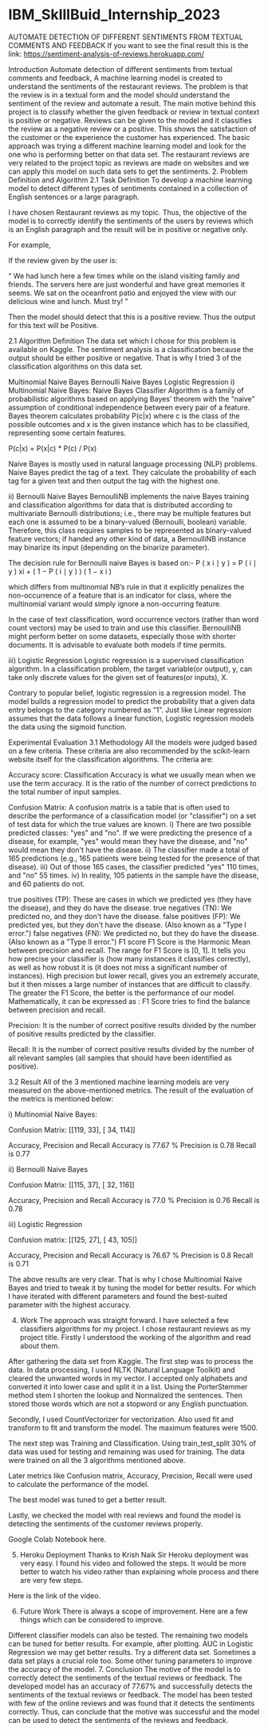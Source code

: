# IBM_SkIllBuid_Internship_2023
AUTOMATE DETECTION OF DIFFERENT SENTIMENTS FROM TEXTUAL COMMENTS AND FEEDBACK
If you want to see the final result this is the link: https://sentiment-analysis-of-reviews.herokuapp.com/

Introduction
Automate detection of different sentiments from textual comments and feedback, A machine learning model is created to understand the sentiments of the restaurant reviews. The problem is that the review is in a textual form and the model should understand the sentiment of the review and automate a result.
The main motive behind this project is to classify whether the given feedback or review in textual context is positive or negative. Reviews can be given to the model and it classifies the review as a negative review or a positive. This shows the satisfaction of the customer or the experience the customer has experienced.
The basic approach was trying a different machine learning model and look for the one who is performing better on that data set. The restaurant reviews are very related to the project topic as reviews are made on websites and we can apply this model on such data sets to get the sentiments.
2. Problem Definition and Algorithm
2.1 Task Definition
To develop a machine learning model to detect different types of sentiments contained in a collection of English sentences or a large paragraph.

I have chosen Restaurant reviews as my topic. Thus, the objective of the model is to correctly identify the sentiments of the users by reviews which is an English paragraph and the result will be in positive or negative only.

For example,

If the review given by the user is:

“ We had lunch here a few times while on the island visiting family and friends. The servers here are just wonderful and have great memories it seems. We sat on the oceanfront patio and enjoyed the view with our delicious wine and lunch. Must try! ”

Then the model should detect that this is a positive review. Thus the output for this text will be Positive.

2.1 Algorithm Definition
The data set which I chose for this problem is available on Kaggle. The sentiment analysis is a classification because the output should be either positive or negative. That is why I tried 3 of the classification algorithms on this data set.

Multinomial Naive Bayes
Bernoulli Naive Bayes
Logistic Regression
i) Multinomial Naive Bayes: Naive Bayes Classifier Algorithm is a family of probabilistic algorithms based on applying Bayes’ theorem with the “naive” assumption of conditional independence between every pair of a feature. Bayes theorem calculates probability P(c|x) where c is the class of the possible outcomes and x is the given instance which has to be classified, representing some certain features.

P(c|x) = P(x|c) * P(c) / P(x)

Naive Bayes is mostly used in natural language processing (NLP) problems. Naive Bayes predict the tag of a text. They calculate the probability of each tag for a given text and then output the tag with the highest one.

ii) Bernoulli Naive Bayes BernoulliNB implements the naive Bayes training and classification algorithms for data that is distributed according to multivariate Bernoulli distributions; i.e., there may be multiple features but each one is assumed to be a binary-valued (Bernoulli, boolean) variable. Therefore, this class requires samples to be represented as binary-valued feature vectors; if handed any other kind of data, a BernoulliNB instance may binarize its input (depending on the binarize parameter).

The decision rule for Bernoulli naive Bayes is based on:- P ( x i ∣ y ) = P ( i ∣ y ) xi + ( 1 − P ( i ∣ y ) ) ( 1 − x i )

which differs from multinomial NB’s rule in that it explicitly penalizes the non-occurrence of a feature that is an indicator for class, where the multinomial variant would simply ignore a non-occurring feature.

In the case of text classification, word occurrence vectors (rather than word count vectors) may be used to train and use this classifier. BernoulliNB might perform better on some datasets, especially those with shorter documents. It is advisable to evaluate both models if time permits.

iii) Logistic Regression Logistic regression is a supervised classification algorithm. In a classification problem, the target variable(or output), y, can take only discrete values for the given set of features(or inputs), X.

Contrary to popular belief, logistic regression is a regression model. The model builds a regression model to predict the probability that a given data entry belongs to the category numbered as “1”. Just like Linear regression assumes that the data follows a linear function, Logistic regression models the data using the sigmoid function.

Experimental Evaluation
3.1 Methodology
All the models were judged based on a few criteria. These criteria are also recommended by the scikit-learn website itself for the classification algorithms. The criteria are:

Accuracy score: Classification Accuracy is what we usually mean when we use the term accuracy. It is the ratio of the number of correct predictions to the total number of input samples.

Confusion Matrix: A confusion matrix is a table that is often used to describe the performance of a classification model (or "classifier") on a set of test data for which the true values are known. i) There are two possible predicted classes: "yes" and "no". If we were predicting the presence of a disease, for example, "yes" would mean they have the disease, and "no" would mean they don't have the disease. ii) The classifier made a total of 165 predictions (e.g., 165 patients were being tested for the presence of that disease). iii) Out of those 165 cases, the classifier predicted "yes" 110 times, and "no" 55 times. iv) In reality, 105 patients in the sample have the disease, and 60 patients do not.

true positives (TP): These are cases in which we predicted yes (they have the disease), and they do have the disease.
true negatives (TN): We predicted no, and they don't have the disease.
false positives (FP): We predicted yes, but they don't have the disease. (Also known as a "Type I error.")
false negatives (FN): We predicted no, but they do have the disease. (Also known as a "Type II error.")
F1 score F1 Score is the Harmonic Mean between precision and recall. The range for F1 Score is [0, 1]. It tells you how precise your classifier is (how many instances it classifies correctly), as well as how robust it is (it does not miss a significant number of instances). High precision but lower recall, gives you an extremely accurate, but it then misses a large number of instances that are difficult to classify. The greater the F1 Score, the better is the performance of our model. Mathematically, it can be expressed as : F1 Score tries to find the balance between precision and recall.

Precision: It is the number of correct positive results divided by the number of positive results predicted by the classifier.

Recall: It is the number of correct positive results divided by the number of all relevant samples (all samples that should have been identified as positive).

3.2 Result
All of the 3 mentioned machine learning models are very measured on the above-mentioned metrics. The result of the evaluation of the metrics is mentioned below:

i) Multinomial Naive Bayes:

Confusion Matrix: [[119, 33], [ 34, 114]]

Accuracy, Precision and Recall Accuracy is 77.67 % Precision is 0.78 Recall is 0.77

ii) Bernoulli Naive Bayes

Confusion Matrix: [[115, 37], [ 32, 116]]

Accuracy, Precision and Recall Accuracy is 77.0 % Precision is 0.76 Recall is 0.78

iii) Logistic Regression

Confusion matrix: [[125, 27], [ 43, 105]]

Accuracy, Precision and Recall Accuracy is 76.67 % Precision is 0.8 Recall is 0.71

The above results are very clear. That is why I chose Multinomial Naive Bayes and tried to tweak it by tuning the model for better results. For which I have iterated with different parameters and found the best-suited parameter with the highest accuracy.

4. Work
The approach was straight forward. I have selected a few classifiers algorithms for my project. I chose restaurant reviews as my project title. Firstly I understood the working of the algorithm and read about them.

After gathering the data set from Kaggle. The first step was to process the data. In data processing, I used NLTK (Natural Language Toolkit) and cleared the unwanted words in my vector. I accepted only alphabets and converted it into lower case and split it in a list. Using the PorterStemmer method stem I shorten the lookup and Normalized the sentences. Then stored those words which are not a stopword or any English punctuation.

Secondly, I used CountVectorizer for vectorization. Also used fit and transform to fit and transform the model. The maximum features were 1500.

The next step was Training and Classification. Using train_test_split 30% of data was used for testing and remaining was used for training. The data were trained on all the 3 algorithms mentioned above.

Later metrics like Confusion matrix, Accuracy, Precision, Recall were used to calculate the performance of the model.

The best model was tuned to get a better result.

Lastly, we checked the model with real reviews and found the model is detecting the sentiments of the customer reviews properly.

Google Colab Notebook here.

5. Heroku Deployment
Thanks to Krish Naik Sir Heroku deployment was very easy. I found his video and followed the steps. It would be more better to watch his video rather than explaining whole process and there are very few steps.

Here is the link of the video.

6. Future Work
There is always a scope of improvement. Here are a few things which can be considered to improve.

Different classifier models can also be tested.
The remaining two models can be tuned for better results. For example, after plotting. AUC in Logistic Regression we may get better results.
Try a different data set. Sometimes a data set plays a crucial role too.
Some other tuning parameters to improve the accuracy of the model.
7. Conclusion
The motive of the model is to correctly detect the sentiments of the textual reviews or feedback. The developed model has an accuracy of 77.67% and successfully detects the sentiments of the textual reviews or feedback. The model has been tested with few of the online reviews and was found that it detects the sentiments correctly. Thus, can conclude that the motive was successful and the model can be used to detect the sentiments of the reviews and feedback.
